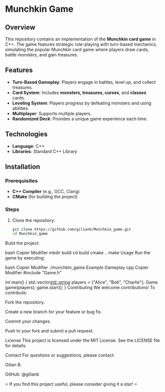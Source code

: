 # Munchkin Game

## Overview

This repository contains an implementation of the **Munchkin card game** in C++. The game features strategic role-playing with turn-based mechanics, simulating the popular Munchkin card game where players draw cards, battle monsters, and gain treasures.

## Features

- **Turn-Based Gameplay**: Players engage in battles, level up, and collect treasures.
- **Card System**: Includes **monsters, treasures, curses**, and **classes** cards.
- **Leveling System**: Players progress by defeating monsters and using abilities.
- **Multiplayer**: Supports multiple players.
- **Randomized Deck**: Provides a unique game experience each time.

## Technologies

- **Language**: C++
- **Libraries**: Standard C++ Library

## Installation

### Prerequisites

- **C++ Compiler** (e.g., GCC, Clang)
- **CMake** (for building the project)

### Steps

1. Clone the repository:
   ```bash
   git clone https://github.com/gilianb/Munchkin_game.git
   cd Munchkin_game
Build the project:

bash
Copier
Modifier
mkdir build
cd build
cmake ..
make
Usage
Run the game by executing:

bash
Copier
Modifier
./munchkin_game
Example Gameplay
cpp
Copier
Modifier
#include "Game.h"

int main() {
    std::vector<std::string> players = {"Alice", "Bob", "Charlie"};
    Game game(players);
    game.start();
}
Contributing
We welcome contributions! To contribute:

Fork the repository.

Create a new branch for your feature or bug fix.

Commit your changes.

Push to your fork and submit a pull request.

License
This project is licensed under the MIT License. See the LICENSE file for details.

Contact
For questions or suggestions, please contact:

Gilian B.

GitHub: @gilianb

⭐ If you find this project useful, please consider giving it a star! ⭐
